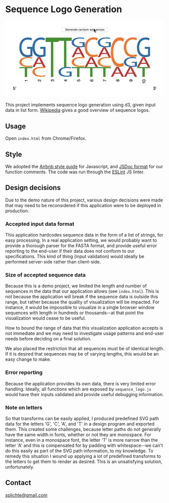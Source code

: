 # Sequence Logo Generation

![image](anim.gif)

This project implements sequence logo generation using d3, given input data in list form. [Wikipedia](http://en.wikipedia.org/wiki/Sequence_logo) gives a good overview of sequence logos.

## Usage

Open `index.html` from Chrome/Firefox. 

## Style

We adopted the [Airbnb style guide](https://github.com/airbnb/javascript) for Javascript, and [JSDoc format](http://usejsdoc.org/) for our function comments. The code was run through the [ESLint](http://eslint.org/) JS linter.

## Design decisions

Due to the demo nature of this project, various design decisions were made that may need to be reconsidered if this application were to be deployed in production. 

### Accepted input data format

This application hardcodes sequence data in the form of a list of strings, for easy processing. In a real application setting, we would probably want to provide a thorough parser for the FASTA format, and provide useful error reporting to the end-user if their data does not conform to our specifications. This kind of thing (input validation) would ideally be performed server-side rather than client-side.

### Size of accepted sequence data

Because this is a demo project, we limited the length and number of sequences in the data that our application allows (see `index.html`). This is not because the application will break if the sequence data is outside this range, but rather because the quality of visualization will be impacted. For instance, it would be impossible to visualize in a single browser window sequences with length in hundreds or thousands--at that point the visualization would cease to be useful.

How to bound the range of data that this visualization application accepts is not immediate and we may need to investigate usage patterns and end-user needs before deciding on a final solution.

We also placed the restriction that all sequences must be of identical length. If it is desired that sequences may be of varying lengths, this would be an easy change to make.

### Error reporting

Because the application provides its own data, there is very limited error handling. Ideally, all functions which are exposed by `sequence_logo.js` would have their inputs validated and provide useful debugging information.

### Note on letters

So that transforms can be easily applied, I produced predefined SVG path data for the letters 'G', 'C', 'A', and 'T' in a design program and exported them. This created some challenges, because letter paths do not generally have the same width in fonts, whether or not they are monospace. For instance, even in a monospace font, the letter 'T' is more narrow than the letter 'A' and this is compensated for by padding with whitespace--we can't do this easily as part of the SVG path information, to my knowledge. To remedy this situation I wound up applying a lot of predefined transforms to the letters to get them to render as desired. This is an unsatisfying solution, unfortunately.

## Contact

splichte@gmail.com
